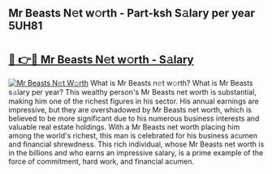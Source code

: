 ## Mr Beasts N𝚎t w𝚘rth - Part-ksh S𝚊lary per year 5UH81

# <h2><a href="http://gc2pg0.nevu.top/?p=Mr+Beasts">🔗 👉🔴 Mr Beasts N𝚎t w𝚘rth - S𝚊lary</a></h2>

[![Mr Beasts N𝚎t W𝚘rth](https://i.imgur.com/Oavwk0R.jpeg)](http://gc2pg0.nevu.top/?p=Mr+Beasts)
What is Mr Beasts n𝚎t w𝚘rth? What is Mr Beasts s𝚊lary per year?
This wealthy person's Mr Beasts net worth is substantial, making him one of the richest figures in his sector. His annual earnings are impressive, but they are overshadowed by Mr Beasts net worth, which is believed to be more significant due to his numerous business interests and valuable real estate holdings. With a Mr Beasts net worth placing him among the world's richest, this man is celebrated for his business acumen and financial shrewdness. This rich individual, whose Mr Beasts net worth is in the billions and who earns an impressive salary, is a prime example of the force of commitment, hard work, and financial acumen.
